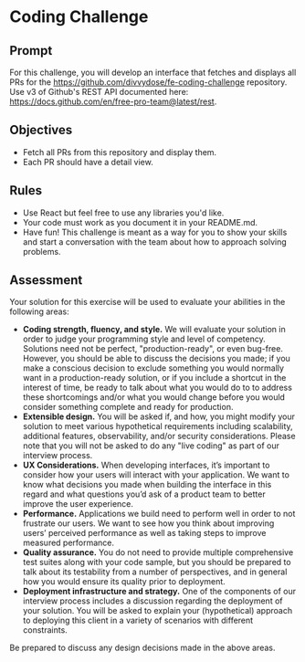 # Coding Challenge

## Prompt

For this challenge, you will develop an interface that fetches and displays all PRs for the https://github.com/divvydose/fe-coding-challenge repository. Use v3 of Github's REST API documented here: https://docs.github.com/en/free-pro-team@latest/rest.

## Objectives

- Fetch all PRs from this repository and display them.
- Each PR should have a detail view.

## Rules

- Use React but feel free to use any libraries you'd like.
- Your code must work as you document it in your README.md.
- Have fun! This challenge is meant as a way for you to show your skills and start a conversation with the team about how to approach solving problems.

## Assessment

Your solution for this exercise will be used to evaluate your abilities in the following areas:

- **Coding strength, fluency, and style.** We will evaluate your solution in order to judge
  your programming style and level of competency. Solutions need not be perfect, "production-ready",
  or even bug-free. However, you should be able to discuss the decisions you made; if you make
  a conscious decision to exclude something you would normally want in a production-ready solution,
  or if you include a shortcut in the interest of time, be ready to talk about what you would
  do to to address these shortcomings and/or what you would change before you would consider
  something complete and ready for production.
- **Extensible design.** You will be asked if, and how, you might modify your solution to meet
  various hypothetical requirements including scalability, additional features, observability,
  and/or security considerations. Please note that you will not be asked to do any "live coding"
  as part of our interview process.
- **UX Considerations.** When developing interfaces, it’s important to consider how your users will interact with your application. We want to know what decisions you made when building the interface in this regard and what questions you’d ask of a product team to better improve the user experience.
- **Performance.** Applications we build need to perform well in order to not frustrate our users. We want to see how you think about improving users’ perceived performance as well as taking steps to improve measured performance.
- **Quality assurance.** You do not need to provide multiple comprehensive test suites along
  with your code sample, but you should be prepared to talk about its testability from a number
  of perspectives, and in general how you would ensure its quality prior to deployment.
- **Deployment infrastructure and strategy.** One of the components of our interview process
  includes a discussion regarding the deployment of your solution. You will be asked to explain
  your (hypothetical) approach to deploying this client in a variety of scenarios with different
  constraints.

Be prepared to discuss any design decisions made in the above areas.
